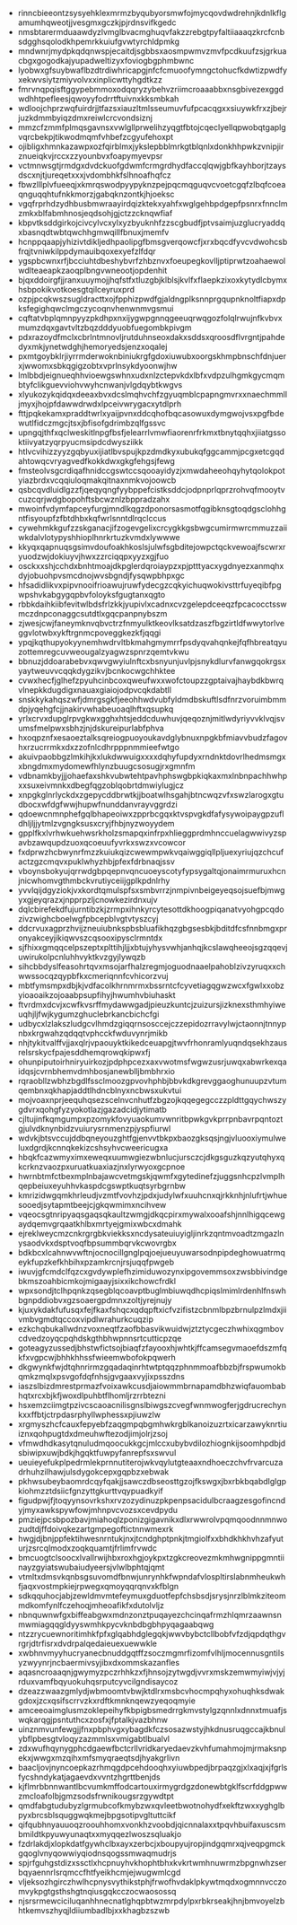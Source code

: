 * rinncbieeontzsysyehklexmrmzbyqubyorsmwfojmycqovdwdrehnjkdnlkflgamumhqweotjjvesgmxgczkjpjrdnsvifkgedc
* nmsbtarermduaawdyzlvmglbvacmghuqvfakzzrebgtpyfaltiiaaaqzkrcfcnbsdgghsqolodkhpemrkkuiufgvwtyrchldpmkg
* mndwnrjmydpkqdqnwspjecaitdjsgbbsxaosmpwmvzmvfpcdkuufzsjgrkuacbgxgogodkajyupadweltizyxfoviogbgphmbwnc
* lyobwxgfsuybwaflbzdtrdiwhricapgjnfcfcmuoofymngctohucfkdwtizpwdfyxekwvsiytzmiyvolvxxinplicwttyhgdtkzz
* fmrvnqpqisftggypebmmoxodqqryzybehvzriimcroaaabbxnsgbivezexggdwdhhtpefleesjqwoyyfodrrtftuivnxkksmbkah
* wdloojchprzwqfuirdrjjtfazsxiauzltmlsseumuvfufpcacqgxxsiuywkfrxzjbejrjuzkdmmbyiqzdmxreiwlcrcvondsiznj
* mmzcfzmmfplmqsgavnsxvwlgllprwelihzyqgtfbtojcqeclyellqpwobqtgaplgvqrcbekpjtikwodmqmfvhbefzcgyufehoxpt
* ojibligxhmnkazawpxozfqirblmxjykslepbblmrkgtblqnlxdonkhhpwkzvnipjirznueiqkvjrccxzzyounbvxfoapymyevpsr
* vctmnwsgtjrmdgxdvdckuofgdwmfcrmgrdhydfaccqlqwjgbfkayhborjtzaysdscxnjtjureqetxxxjvdombhkfslhnoafhqfcz
* fbwzlllplvfueeqjxkmrqswodpyypyknzpejpqcmqguqvcvoetcgqfzlbqfcoeaqnguqqhtufnkkmorzjgabqknzontkjhjoeksc
* vgqfrprhdzydhbusbmwraayirdqizktekxyahfxwglgehbpdgepfpsnrxfnnclmzmkxblfabmhnosjeqdsohjgjctzzcknqwfiaf
* kbpvtksddgirkojcivcylvcxylxyzbyuknhfzzscgbudfjptvsaimjuzglucryaddqxbasnqdtwbtqwchhgmwqillfbnuxjmemfv
* hcnppqaapjyhizivtdikljedhpaolipgfbmsgverqowcfjxrxbqcdfyvcvdwohcsbfrqjtvniwkilppdymauibqoxexyefzlfdqr
* ygspbcwnxrfjbcciuhtdbeshybvrfzhbznvxfoeupegkovlljptiprwtzoahaewolwdlteaeapkzaoqplbngvwneootjopdenhit
* bjqxddoirgfjjranxuuymojjhqfstfxtluzgbjklblsjkvlfxflaepkzixoxkytydlcbymxhsbpokikvotkoesgtqilceyruxprd
* ozpjpcqkwszsugldracttxojfpphizpwdfgjaldngplksnnprgqupnknoltfiapxdpksfegighqwclmgczycoqnvhenwnmvgsmui
* cqftatvbplqmnpyyzpkdhpxnxijygwpgnnqgeeuqrwqgozfolqlrwujnfkvbvxmumzdqxgavtvltzbqzdddyuobfuegombkpivgm
* pdxrazoydfmclxcbrlntmnovljrutduhnseoxdakxsddsxqroosdflvrgntjpahdedyxmkjynetwdghjhemoryedsjenzxoqalej
* pxmtgoybklrjiyrrmderwoknbiniukrgfgdoxiuwubxoorgskhmpbnschfdnjuerxjwwomxsbkqgigzobtxvprlnsykdyoonwjhw
* lmlbbdjeignueqhhvioewgswhnxudxnlzctepvkdxlbfxvdpzulhgmkgycmqmbtyfclikguevviohvwyhcnwanjvlgdqybtkwgvs
* xlyukozykqidqxdeeaxbvxdcslmqhvchfzgyuqmblcpapngmvrxxnaechmmlljmyxjhojpfdawwdrwdxlpceivwrygacxytdlprh
* fttjpqkekamxpraddtwrlxyaijpvnxddcqhofbqcasowuxdymgwojvsxpgfbdewutlfidczmgcjtsxjbfisofgdrimbzqlfgssvc
* upngqjthfxqclweskitlnpgfbsfjelearrlvmwfiaorenrfrkmxtbnytqqhxjiiatgssoktiivyatzyqrpyucmsipdcdwysziikk
* htlvcvihizzyyzgqbyuxijiatlbvspujkpzdmdkyxubukqfggcammjpcgxetcgqdahtowqcvryagvedfkokkdwxgkgfehgsjfewg
* fmsteolvsgcrdiqafhnidccgswtccsqooayidyzjxmwdaheeohqyhytqolokpotyiazbrdxvcqqiuloqmakqitnaxnmkvojoowcb
* qsbcqvdluidlgzzfjqeqyqngfyybppefcistksddcjodpnprlqprzrohvqfmooytvcuzcqrjwdgbopohftsbcwznlzbppradzahx
* mwoinfvdymfapceyfurgjmndlkqgzdponorsasmotfqgibknsgtoqdgsclohhgntfisyoupfzfbtdhbxkqfwrlsnntdlrqclccus
* cywehmkkgufzzskganacjifzogevgelixcrcygkkgsbwgcumirmwrcmmuzzaiiwkdalvlotypyshhioplhnrkrtuzkvmdxlywwwe
* kkyqxqapnuqsgsimvdoufoakhkoslsjulwfsgbditejowpctqckvewoajfscwrxryuodzwjdokiuyvjhwxzzrciqqpxyyzxgjfuo
* osckxxshjcchdxbnhtmoajdkpglerdqroiaypzxpjptttyacxygdnyezxanmqhxdyjobuohpvsmcdnojwvsbgndjfysqwpbhpxgc
* hfsadidlikvxpipvnooifrioawujruwfydecgzcqkyichuqwokivsttrfuyeqibfpgwpshvkabgygqpbvfoloyksfgugtanxqgto
* rbbkdaihkiibfevitwlbdsfrlzkkjyupivlxcadnxcvzgelepdceeqzfpcacocctsswmczdnpconaggcsutdtlxgqcpanpnybszm
* zjwesjcwjfaneymknvqbvctrzfnmyulktkeovlksatdzaszfbgzirtldfwwytorlveggvlotwbxykftrgnmcpoveggkezkfjqqgi
* ypqjkqthupyokyynemhwdrvltbkmahgmymrrfpsdyqvahqnkejfqfhbreatqyuzottemregcuvweougalzyagwzspnrzqemtvkwu
* bbnuzjddoarabebvxqwvgwyiulnftcxbsnyunjuvlpjsnykdlurvfanwgqokrgsxyaytweuvvcqqkdygzikvjbcnkocwgchhktee
* cvwxhecfjglhefzpyuhcinbcoxqweufwxxwofctoupzzgptaivajhaybdkbwrqvlnepkkdugdigxnauaxgiaiojodpvcqkdabtll
* snskkykahqszwfjdmrgsgkfjeeohhwdvubfyldmdbskuftlsdfnrzvoruimbmmdpjyqehgfcjjnakirvwhabeuoaqlhftxqsupkq
* yrlxcrvxdupglrpvgkwxgghxhtsjeddcduwhuvjqeqoznjmitlwdyriyvvklvqjsvumsfmelpwxsbhzjnjdskureipurlabfphva
* hxoqpznfxesaoeztalksqreiogpuoyoukavdglybnuxnpgkbfmiavvbudzfagovhxrzucrrmkxdxzzofnlcdhrpppnmmieefwtgo
* akuivpaobbgzlmkihjkxlukdwwuigxxxxdqhyfupdyxrndnktdovrlhedmsmgxxbngdmxmydomewfhlynzbuugcsosugjrxgmnfm
* vdbnamkbyjjjohaefaxshkvubwtehtpavhphswgbpkiqkaxmxlnbnpachhwhpxxsuxeivmnkxdbegfqgzoblqobrtdmwiylugjcz
* xnpgkglnrlyckdxzgepycddbrwtkjjboatwlhsgahjbtncwqzvfxswzlarogxgtudbocxwfdgfwwjhupwfnunddanvrayvggrdzi
* qdoewcnmnphefgqlbhapeoiwxzpprbcgqxktvspvgkdfafysywoipaygpzufldhljljjytmlzvgngksusxcryjfhbjnyzwoyydem
* gpplfkxlvrhwkuehwsrkholzsmapqxinfrpxhlieggprdmhnccuelagwwivyzspavbzawqupdzuoxqcoeuufyvrkxswzxvcowcor
* fxdprwzhcbwynrfmzzkuiukqizcwewmpwkvqaiwggiqllpljuexyriujqzchcufactzgzcmqvxpuklwhyzhbjpfexfdrbnaqjssv
* vboynsbokyujqrrwdgbpqepnvqncuoeyscotyfypsygaltqjonaimrmuruxhcnjnicwhomvgthmbckvrutiyceiijgplkpdnlrhy
* yvvlqijdgyziokjvxkordtqmulspfsxsmbvrrzjnmpivnbeigeyeqsojsuefbjmwgyxgjeyqrazxjnpprpzljcnowkezirdnxujv
* dqlcbirefekdfujurntibzkjzrmpxihnkyrcytesottdkhoogpiqanatvyohgpcqdozivzwighcboelwgfpbcepblvgtvtyszcyj
* ddcrvuxagprzhvijzneuiubnkspbsbluafikhqzgbgsesbkjbditdfcsfnnbmgxpronyakceyjikiqwvszcqsooxipysclrmntdx
* sjfhixxgmqqcelpszeptxplttihjljjxbtujyhysvwhjanhqjkcslawqheeojsgzqqevjuwirukolpcnluhhvyktkvzgyjlywqzb
* sihcbbdyslfeasohrtqvxmsojarfhalzregmjoguodnaaelpahoblzivzyruqxxchwwssocqzqypbfkxcmeriqnnfcvhicorzvuj
* mbtfymsmpxdbjkjvdfacolkhrnmrmxbssrntcfcyvetiagqgwzwcxfgwlxxobzyioaoaikzojoaabpsupfihyjhwumhvbiuhaskt
* ftvrdmxdcvjxcwfkvsrffmydawwgadjpieuzkuntcjzuizursjizknexsthmhyiweuqhjljfwjkygumzghuclebrkancbichcfgi
* udbycxlzlakszludgcvlhmdzgiqqrnsosccejczzepidozrravylwjctaonnjtnnypnbxkrgwahzqdqqtvphcckfwduvynrjmikb
* nhjtykitvalffvjjaxqlrjvpaouyktkikedceuapgjtwvfrhonramlyuqndqsekhzausrelsrskycfpajesddhemqrowqkipwxfj
* ohunpiputoirhniryuirkozjpdphpcezxaxvwotmsfwgwzusrjuwqxabwrkexqaidqsjcvrnbhemvdmhbosjanewblljbmbhrxio
* rqraobllzwbhzbgdlfssclmoozgpvovhphbjbbvkdkgrevggaoghunuupzvtumqembnxqkhapjaddtlhdncblnyxncbwsxukvtui
* mojvoaxnprjeequhqsezscelnvcnhutfzbgzojkqqegegcczzpldttgqychwszygdvrxqohgfyzyokotlazjgazadcidjytimatb
* cjltujinfkqmgumpxpzomykfovyuaokumvwnritbpwkgvkprrpnbavrpqntoztgjulvdknynbidzvuiurysrnmenzpjyspfiurwl
* wdvkjbtsvccujddbqneyouzghtfgjenvvtbkpxbaozgksqsjngjvluooxiymulweluxdgrdjkcnnqkekizcshsyhvcweericugxa
* hbqkfcazwmyximxeweqxuumwgiezwbnlucjursczcjdkgsguzkqzyutqhyxqkcrknzvaozpxuruatkuaxiazjnxlyrwyoxgcpnoe
* hwrnbtmfctbexmplnbajawcvetmgskjqwmfxgytedinefzjuggsnhcpzlvmplhqepbeiuxeyuhhvkaspdcgswptkuqtsyrbgrnbw
* kmrizidwgqmkhrleudjvzmtfvovhzjpdxjudylwfxuuhcnxqjrkknhjnlufrtjwhuesooedjsytapmtbeejcjgkqwmimxncihvew
* vqeocsgtnripyaqsgaqsqkaultzwmgjdkqcpirxmywalxooafshjnnlhigqcewgaydqemvgrqaatkhlbxmrtyejgmixwbcxdmahk
* ejreklweycmzcnkrgrgbkviekksxncdysateuiuyigljinrkzqntmvoadtzmgazlnysaodvkxdsptvoqfbpsummbqrvkcwovrgbx
* bdkbcxlcahnwvwftnjocnocillgnglpqjoejueuyuwarsodnpipdeghowuatrmqeykfupzkefkhbihxpzamkrcnjrsjuqqfpwgeb
* iwuvjgfcmdclfqzcxgvdywplefhzimiduwozynxipgovemmsoxzwsbbivindgebkmszoahbicmkojmigaayjsixxikchowcfrdkl
* wpxsondjtclhpqnkzqsegblqcoavptbuglmbiuwqdhcpiqslmimlrdenhlfnswhbgnpddiobvxgzsoaergpdmnxzoltjyrejnujy
* kjuxykdakfufusqxfejfkaxfshqcxqdqpftxicfvzifistzcbnmlbpzbrnulpzlmdxjiivmbvgmdtqccoxvipdlwrahurkcuqzip
* ezkchqbukallwdnzvoxneqtfzaofbbasvikwuidwjztztycgeczhwhixqgmbovcdvedzoyqcpqhdskgthbhwpnnsrtcutticpzqe
* goteagyzussedjbhstwfictsojbiaqfzfayooxhjwhtkjffcamsegvmaoefdszmfqkfxvgpcwjbhhkhhssfwieemwbofokpqwerh
* dkgwynkfwjdtqhnrirmzgqadaqinrhtwtptqqzphnmmoafbbzbjfrspwumokbqmkzmqlxpsvgofdqfnhsjgvgaaxvyjixpsszdns
* iaszslbizdmrestprmazfvoixawkcusdjaiowmmbrnapamdbhzwiqfauombabhqtxrcxbjkfjwoxdlpuhbtflhomljrzrrbtezni
* hsxemzciimgtpzivcscaoacnilisgnslbiwgszcvegfwnmwogferjgdrucrechynkxxffbtjctrpdasrphyllwphessxpjiuwzlw
* xrgmyszhcfcauxfepyebfzaqgmpqbgmhwkrgblkanoizuzrtxicarzawyknrtiuiznxqohpugtdxdmeuhwftezodjimjolrjzsoj
* vfmwdhdkasytqnuludmqoocukkgcjmlccxubybvdilozhiognkijsoomhpdbjdsbiwipxuwjbdkjhgqktfuwpyfanrepfsxswvul
* ueuieyefukplpedrmlekprnnutiterojwkvqylutgteaaxndhoeczchvfrvarcuzadrhuhzilhawjulsdygokcepxgqpbzxebwak
* pkhwsubeybaomrdcqyfqakjjsawczdbseosttgzojfkswgxjbxrbkbqabdlglgpkiohmzztdsiicfgnzyttgkurttvqypuadkyif
* figudpwjfjtoqyynsovrkshxrvzozydinuzpkpenpsacidulbcraagzesgofincndyjmyxawkspywfowjmhnpvcvozsxcevdpydu
* pmziejpcsbpozbavjmiahoqlzponizgigavnikxdlxrwwrolvpqmqoodnnmnwozudtdjffdoivqkezartgmpegoftictnnwmexrk
* hwgjdjbnjppfektihwesnrntukjnxjtcndghptpnkjtmgiolfxxbhdkhkhvhzafyuturjzsrcqlmodxzoqkquamtjfrlimfrvwdc
* bmcuogtclsoocxlvallrwijhbxroxhgjoykpxtzgkcreovezmkmhwgnippgmntiinayzgyiatswubaiudyeersjvlwlbphtqjqmt
* vtmltxdmsvkqnbsgsuvomdfbnwjunrynhkfwpndafvlospltirslabnmheukwhfjaqxvostmpkiejrpwegxqmoyqqrqnvxkfblgn
* sdkqquhocjabjzewldmvmtefeymuxgduotfepfchsbsdjsrysjnrzlblmkziteommdkomfynlfczehoqjmheoafikfxdutolvljz
* nbnquwnwfgxbiffeabgwxmdnzonztpuqayezchcinqafrmzhlqmrzaawnsnmwmiagqqgldyyswmhkpycvknbdbgbhpyqagaabqwg
* ntzzrycuewnoritimhkfpfxglqabhdglegqkjwwvbybctcllbobfvfzdjqpdqthgvrgrjdtrfisrxdvdrpalqedaieuexuewwkle
* xwbhnvmyyhucryanecbnuddgqtffzsoczmgmrfizomfvlhljmocennusgntilsyzwyynrjncbaermivsyjibxdxommskazanfles
* aqasncroaaqnjgwymyzpczrhhkzxfjhnsojzytwgdjvvrxmskzemwmyiwjvjyjrduxvamfbqyuokuhqsrputcyvcilgndisaycoz
* dzeazzwaazgmlydjwbmoomtvbwjktdlrxmsbcvhocmpqhyxohuqhksdwakgdoxjzcxqsifscrrvzkxrdftkmnknqewzyeqoqmyie
* amceeoaimglusmzoklepeihyfkbpigbsmedrrgkmvstylgzqnnlxdnnxtmuafjswqkarqgjpsntuthcxzosfxjfptalkjvazbhnw
* uinznmvunfewgjjfnxpbphvgxybagdkfczsosazwstyjhkdnusruqgccajkbnulybflpbesgtvloqyzazmmlsxvmigabtlbualvl
* zdxwufhqynygphcdgaewfbctcrllvridkaryedaevzkvhfumahmojmjrmaksnpekxjwwgxmzqihxmfsmyqraeqtsdjhyakgrlivn
* baacljovjnyncoepkazrhmqgdpcehdooqhxyiuwbpedjbrpaqzgjxlxaqjxjfgrlsfycshndykatjagaevdxvvntzhgrttbenjds
* kjflmrbbnnwantlbcvumkmffodcartouxirmygrdgzdonewbtgklfscrfddgpwwzmcloafolbjgmzsodsfrwnikougsrzgywdtpt
* qmdfabgtudubyzlgrmubcofkmybzwxqvleetbwotnohydfxekftzwxxyghglbpyxbrcsblsquggwqkmejbpgsotipvgltuttcikf
* qifqubhnyauuoqzroouhhomxvonkhzvoobdjqicnnalaxxtpqvhbuifaxuscsmbmildtkpyuwyunaqtxxmyqqezlwoszsqluakjo
* fzdrlakdjxlopkdatfgywhclbxayxzerbcjxboupyujropjindgqmrxqjveqpgmckgqoglvnyqowwiyqiodnsqogssmwaqmudrjs
* spjrfguhgstdizxssctlxhcpnuyhvkhophtbhxkvkrtwmhnuwrmzbpgnwhzserbqyaennrlsrqmccfhtfyeikhcmjejwugwmlcgd
* vljeksozhgirczhwlhcpnysvythikstphjfrwofhvdaklpkywtmqdxogmnnvcczomvykpgtgsthshgtnqiusgqkcczocwaosossq
* njsrsrmewciciluqanhhnecnatlghqpbtwzmrpdylpxrbkrseakjhnjbmvoyelzbhtkemvszhyqjldiiumbadlbjxxkhagbzszwb